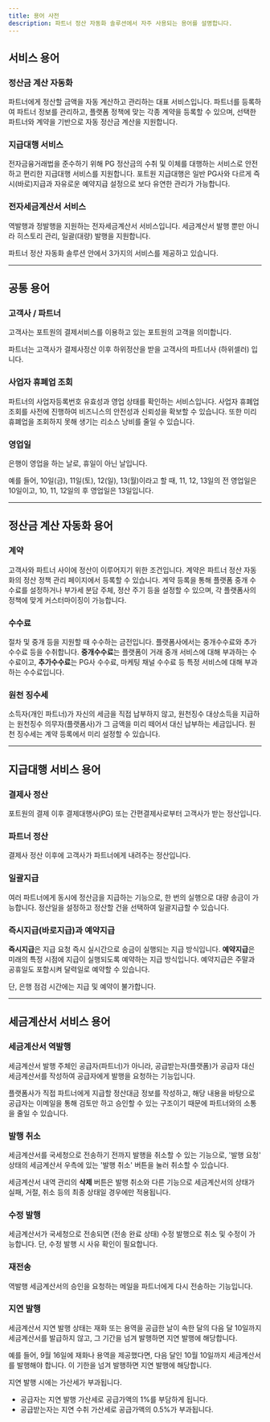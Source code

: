 ```yaml
---
title: 용어 사전
description: 파트너 정산 자동화 솔루션에서 자주 사용되는 용어를 설명합니다.
---
```




## **서비스 용어**

### 정산금 계산 자동화

파트너에게 정산할 금액을 자동 계산하고 관리하는 대표 서비스입니다.
파트너를 등록하여 파트너 정보를 관리하고, 플랫폼 정책에 맞는 각종 계약을 등록할 수 있으며, 선택한 파트너와 계약을 기반으로 자동 정산금 계산을 지원합니다.

### 지급대행 서비스

전자금융거래법을 준수하기 위해 PG 정산금의 수취 및 이체를 대행하는 서비스로
안전하고 편리한 지급대행 서비스를 지원합니다. 포트원 지급대행은 일반 PG사와 다르게 즉시(바로)지급과 자유로운 예약지급 설정으로 보다 유연한 관리가 가능합니다.

### 전자세금계산서 서비스

역발행과 정발행을 지원하는 전자세금계산서 서비스입니다.
세금계산서 발행 뿐만 아니라 히스토리 관리, 일괄(대량) 발행을 지원합니다.

<div class="hint" data-style="info">

파트너 정산 자동화 솔루션 안에서 3가지의 서비스를 제공하고 있습니다.

</div>

---

## **공통 용어**

### 고객사 / 파트너

고객사는 포트원의 결제서비스를 이용하고 있는 포트원의 고객을 의미합니다.

파트너는 고객사가 결제사정산 이후 하위정산을 받을 고객사의 파트너사 (하위셀러) 입니다.

### 사업자 휴폐업 조회

파트너의 사업자등록번호 유효성과 영업 상태를 확인하는 서비스입니다. 사업자 휴폐업 조회를 사전에 진행하여 비즈니스의 안전성과 신뢰성을 확보할 수 있습니다. 또한 미리 휴폐업을 조회하지 못해 생기는 리소스 낭비를 줄일 수 있습니다.

### 영업일

은행이 영업을 하는 날로, 휴일이 아닌 날입니다.

<div class="hint" data-style="success">

예를 들어, 10일(금), 11일(토), 12(일), 13(월)이라고 할 때, 11, 12, 13일의 전 영업일은 10일이고, 10, 11, 12일의 후 영업일은 13일입니다.

</div>

---

## **정산금 계산 자동화 용어**

### 계약

고객사와 파트너 사이에 정산이 이루어지기 위한 조건입니다. 계약은 파트너 정산 자동화의 정산 정책 관리 페이지에서 등록할 수 있습니다. 계약 등록을 통해 플랫폼 중개 수수료를 설정하거나 부가세 분담 주체, 정산 주기 등을 설정할 수 있으며, 각 플랫폼사의 정책에 맞게 커스터마이징이 가능합니다.

### 수수료

절차 및 중개 등을 지원할 때 수수하는 금전입니다.
플랫폼사에서는 중개수수료와 추가수수료 등을 수취합니다. **중개수수료**는 플랫폼이 거래 중개 서비스에 대해 부과하는 수수료이고, **추가수수료**는 PG사 수수료, 마케팅 채널 수수료 등 특정 서비스에 대해 부과하는 수수료입니다.

### 원천 징수세

소득자(개인 파트너)가 자신의 세금을 직접 납부하지 않고, 원천징수 대상소득을 지급하는 원천징수 의무자(플랫폼사)가 그 금액을 미리 떼어서 대신 납부하는 세금입니다. 원천 징수세는 계약 등록에서 미리 설정할 수 있습니다.

---

## **지급대행 서비스 용어**

### 결제사 정산

포트원의 결제 이후 결제대행사(PG) 또는 간편결제사로부터 고객사가 받는 정산입니다.

### 파트너 정산

결제사 정산 이후에 고객사가 파트너에게 내려주는 정산입니다.

### 일괄지급

여러 파트너에게 동시에 정산금을 지급하는 기능으로, 한 번의 실행으로 대량 송금이 가능합니다. 정산일을 설정하고 정산할 건을 선택하여 일괄지급할 수 있습니다.

### 즉시지급(바로지급)과 예약지급

**즉시지급**은 지급 요청 즉시 실시간으로 송금이 실행되는 지급 방식입니다.
**예약지급**은 미래의 특정 시점에 지급이 실행되도록 예약하는 지급 방식입니다. 예약지급은 주말과 공휴일도 포함시켜 달력일로 예약할 수 있습니다.

<div class="hint" data-style="warning">

단, 은행 점검 시간에는 지급 및 예약이 불가합니다.

</div>

---

## **세금계산서 서비스 용어**

### 세금계산서 역발행

세금계산서 발행 주체인 공급자(파트너)가 아니라, 공급받는자(플랫폼)가 공급자 대신 세금계산서를 작성하여 공급자에게 발행을 요청하는 기능입니다.

플랫폼사가 직접 파트너에게 지급할 정산대금 정보를 작성하고, 해당 내용을 바탕으로 공급자는 이메일을 통해 검토만 하고 승인할 수 있는 구조이기 때문에 파트너와의 소통을 줄일 수 있습니다.

### 발행 취소

세금계산서를 국세청으로 전송하기 전까지 발행을 취소할 수 있는 기능으로, '발행 요청' 상태의 세금계산서 우측에 있는 '발행 취소' 버튼을 눌러 취소할 수 있습니다.

<div class="hint" data-style="warning">

세금계산서 내역 관리의 **삭제** 버튼은 발행 취소와 다른 기능으로 세금계산서의 상태가 실패, 거절, 취소 등의 최종 상태일 경우에만 적용됩니다.

</div>

### 수정 발행

세금계산서가 국세청으로 전송되면 (전송 완료 상태) 수정 발행으로 취소 및 수정이 가능합니다. 단, 수정 발행 시 사유 확인이 필요합니다.

### 재전송

역발행 세금계산서의 승인을 요청하는 메일을 파트너에게 다시 전송하는 기능입니다.

### 지연 발행

세금계산서 지연 발행 상태는 재화 또는 용역을 공급한 날이 속한 달의 다음 달 10일까지 세금계산서를 발급하지 않고, 그 기간을 넘겨 발행하면 지연 발행에 해당합니다.

예를 들어, 9월 16일에 재화나 용역을 제공했다면, 다음 달인 10월 10일까지 세금계산서를 발행해야 합니다. 이 기한을 넘겨 발행하면 지연 발행에 해당합니다.

<div class="hint" data-style="info">

지연 발행 시에는 가산세가 부과됩니다.

- 공급자는 지연 발행 가산세로 공급가액의 1%를 부담하게 됩니다.
- 공급받는자는 지연 수취 가산세로 공급가액의 0.5%가 부과됩니다.

</div>
